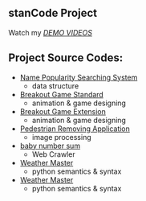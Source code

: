 ## stanCode Project

Watch my *[DEMO VIDEOS](link)*

## Project Source Codes:
- [Name Popularity Searching System](https://github.com/dorinda721/MystanCode_projects/blob/main/name_popularity_searching_system/babygraphics.py)
  - data structure
- [Breakout Game Standard](https://github.com/dorinda721/MystanCode_projects/blob/main/Breakout_Game%20_Standard/breakout.py)
  - animation & game designing
- [Breakout Game Extension](link)
  - animation & game designing
- [Pedestrian Removing Application](https://github.com/dorinda721/MystanCode_projects/blob/main/pedestrian_removing_application/stanCodoshop.py)
  - image processing
- [baby number sum](link)
  - Web Crawler
- [Weather Master](link)
  - python semantics & syntax
- [Weather Master](link)
  - python semantics & syntax 

